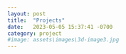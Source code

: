 ```yaml
---
layout: post
title:  "Projects"
date:   2023-05-05 15:37:41 -0700
category: project
#image: assets\images\3d-image3.jpg
---
```

